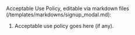Acceptable Use Policy, editable via markdown files (/templates/markdowns/signup_modal.md):

1. Acceptable use policy goes here (if any).
